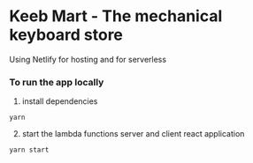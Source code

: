 # Keeb Mart - The mechanical keyboard store


Using Netlify for hosting and for serverless

### To run the app locally

1. install dependencies
```
yarn
```
2. start the lambda functions server and client react application
```
yarn start
```